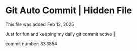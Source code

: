 # Git Auto Commit | Hidden File

This file was added Feb 12, 2025

Just for fun and keeping my daily git commit active 🤪

commit number: 333854
